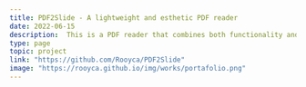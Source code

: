 ```yaml
---
title: PDF2Slide - A lightweight and esthetic PDF reader
date: 2022-06-15
description:  This is a PDF reader that combines both functionality and aesthetics, providing users with a lightweight and visually appealing interface.
type: page
topic: project
link: "https://github.com/Rooyca/PDF2Slide"
image: "https://rooyca.github.io/img/works/portafolio.png"
---
```

